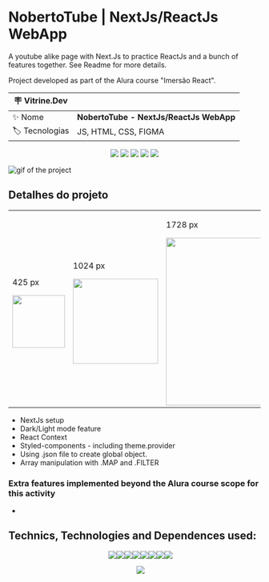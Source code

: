 # NobertoTube | NextJs/ReactJs WebApp
A youtube alike page with Next.Js to practice ReactJs and a bunch of features together. See Readme for more details.

Project developed as part of the Alura course "Imersão React".

| :placard: Vitrine.Dev |     |
| -------------  | --- |
| :sparkles: Nome        | **NobertoTube - NextJs/ReactJs WebApp**
| :label: Tecnologias | JS, HTML, CSS, FIGMA

<p align="center">
<img src='https://img.shields.io/github/last-commit/NobertoFerreiraFilho/NobertoTube?style=plastic'>
<img src='https://img.shields.io/static/v1?label=Status&message=Done&color=brightgreen'>
<img src='https://img.shields.io/github/stars/NobertoFerreiraFilho/NobertoTube'>
<img src='https://img.shields.io/github/forks/NobertoFerreiraFilho/NobertoTube'>
<img src='https://img.shields.io/github/issues/NobertoFerreiraFilho/NobertoTube'>
</p>

![gif of the project]()

## Detalhes do projeto

<!-- Inserir imagem com a #vitrinedev ao final do link -->
<table align="center">
  <tr>
    <td>
      <p>425 px</P>
      <img src='' width=105/>
    </td>
    <td>
      <p>1024 px</P>
      <img src='' width=170/>
    </td> 
    <td>
      <p>1728 px</P>
      <img src='' width=335/>
    </td> 
  </tr>
</table>

<ul>
  <li>NextJs setup</li>
  <li>Dark/Light mode feature</li>
  <li>React Context</li>
  <li>Styled-components - including theme.provider</i>
  <li>Using .json file to create global object.</li>
  <li>Array manipulation with .MAP and .FILTER</li>
  
</ul>

 ### Extra features implemented beyond the Alura course scope for this activity
 
 <ul>
  <li></li>
</ul>
 
## Technics, Technologies and Dependences used:

<ul style='display:flex; flex-wrap: wrap; justify-content:center;'>
<il>
<img src='https://img.shields.io/badge/Next%20Js-black?logo=nextjs'/>
</il>
<il>
<img src='https://img.shields.io/badge/Javascrip-black?logo=javascript'/>
</il>
<il>
<img src='https://img.shields.io/badge/CSS3-black?logo=CSS3'/>
</il>
<il>
<img src='https://img.shields.io/badge/HTML5-black?logo=HTML5'/>
</il>
<il>
<img src='https://img.shields.io/badge/Git-black?logo=git'/>
</il>
<il>
<img src='https://img.shields.io/badge/FIGMA-black?logo=figma'/>
</il>
<il>
<img src='https://img.shields.io/badge/VSCode-black?logo=visual-studio-code'/>
</il>
<il>
<img src='https://img.shields.io/badge/Styled%20Components-black?logo=styled-components'/>
</il>
</ul>

<ul style='display:flex; flex-wrap: wrap; justify-content:center;'>
<il>
<img src='https://img.shields.io/badge/CI%20CD-black?logo=CI-CD'/>
</il>
</ul>
